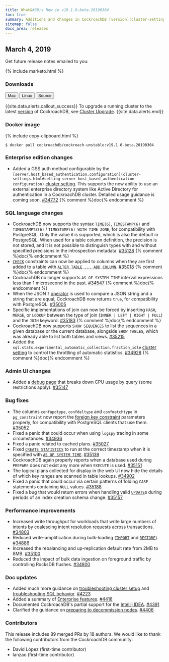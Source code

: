 ```yaml
---
title: What&#39;s New in v19.1.0-beta.20190304
toc: true
summary: Additions and changes in CockroachDB [version](cluster-settings.html#setting-version) v19.1.0-beta.20190304 since [version](cluster-settings.html#setting-version) v19.1.0-beta.20190225
sitemap: false
docs_area: releases 
---
```


## March 4, 2019

Get future release notes emailed to you:

{% include marketo.html %}

### Downloads

<div id="os-tabs" class="clearfix os-tabs_button-outline-primary">
    <a href="https://binaries.cockroachdb.com/cockroach-v19.1.0-beta.20190304.darwin-10.9-amd64.tgz"><button id="mac" data-eventcategory="mac-binary-release-notes">Mac</button></a>
    <a href="https://binaries.cockroachdb.com/cockroach-v19.1.0-beta.20190304.linux-amd64.tgz"><button id="linux" data-eventcategory="linux-binary-release-notes">Linux</button></a>
    <a href="https://binaries.cockroachdb.com/cockroach-v19.1.0-beta.20190304.src.tgz"><button id="source" data-eventcategory="source-release-notes">Source</button></a>
</div>

{{site.data.alerts.callout_success}}
To upgrade a running cluster to the latest [version](cluster-settings.html#setting-version) of CockroachDB, see [Cluster Upgrade](../v19.1/upgrade-cockroach-[version](cluster-settings.html#setting-version).html).
{{site.data.alerts.end}}

### Docker image

{% include copy-clipboard.html %}
~~~shell
$ docker pull cockroachdb/cockroach-unstable:v19.1.0-beta.20190304
~~~

### Enterprise edition changes

- Added a GSS auth method configurable by the `[server.host_based_authentication.configuration](cluster-settings.html#setting-server-host_based_authentication-configuration)` [cluster setting](../v19.1/cluster-settings.html). This supports the new ability to use an external enterprise directory system like Active Directory for authentication in a CockroachDB cluster. Detailed usage guidance is coming soon. [#34772][#34772] {% comment %}doc{% endcomment %}

### SQL language changes

- CockroachDB now supports the syntax [`TIME(6)`](../v19.1/time.html), [`TIMESTAMP(6)`](../v19.1/timestamp.html) and `TIMESTAMPTZ(6)` / `TIMESTAMP(6) WITH TIME ZONE`, for compatibility with PostgreSQL. Only the value `6` is supported, which is also the default in PostgreSQL. When used for a table column definition, the precision is not stored, and it is not possible to distinguish types with and without specified precisions in the introspection metadata. [#35128][#35128] {% comment %}doc{% endcomment %}
- [`CHECK`](../v19.1/check.html) constraints can now be applied to columns when they are first added to a table with [`ALTER TABLE ... ADD COLUMN`](../v19.1/add-column.html). [#35018][#35018] {% comment %}doc{% endcomment %}
- CockoachDB no longer supports `AS OF SYSTEM TIME` interval expressions less than 1 microsecond in the past. [#34547][#34547] {% comment %}doc{% endcomment %}
- When the JSON `?` [operator](../v19.1/functions-and-operators.html) is used to compare a JSON string and a string that are equal, CockroachDB now returns `true`, for compatibility with PostgreSQL. [#35005][#35005]
- Specific implementations of join can now be forced by inserting `HASH`, `MERGE`, or `LOOKUP` between the type of join (`INNER | LEFT | RIGHT | FULL`) and the `JOIN` keyword. [#35183][#35183] {% comment %}doc{% endcomment %}
- CockroachDB now supports `SHOW SEQUENCES` to list the sequences in a given database or the current database, alongside `SHOW TABLES`, which was already able to list both tables and views. [#35215][#35215]
- Added the `sql.stats.experimental_automatic_collection.fraction_idle` [cluster setting](../v19.1/cluster-settings.html) to control the throttling of automatic statistics. [#34928][#34928] {% comment %}doc{% endcomment %}

### Admin UI changes

- Added a [debug page](../v19.1/admin-ui-debug-pages.html) that breaks down CPU usage by query (some restrictions apply). [#35147][#35147]

### Bug fixes

- The columns `confupdtype`, `confdeltype` and `confmatchtype` in `pg_constraint` now report the [foreign key constraint](../v19.1/foreign-key.html) parameters properly, for compatibility with PostgreSQL clients that use them. [#35052][#35052]
- Fixed a panic that could occur when using `logspy` tracing in some circumstances. [#34936][#34936]
- Fixed a panic related to cached plans. [#35027][#35027]
- Fixed [`CREATE STATISTICS`](../v19.1/create-statistics.html) to run at the correct timestamp when it is specified with [`AS OF SYSTEM TIME`](../v19.1/as-of-system-time.html). [#35139][#35139]
- CockroachDB again properly reports when a database used during `PREPARE` does not exist any more when `EXECUTE` is used. [#35151][#35151]
- The logical plans collected for display in the web UI now hide the details of which key ranges are scanned in table lookups. [#34902][#34902]
- Fixed a panic that could occur via certain patterns of folding `CASE` statements containing `NULL` values. [#35188][#35188]
- Fixed a bug that would return errors when handling valid [`UPDATE`](../v19.1/update.html)s during periods of an index creation schema change. [#35157][#35157]

### Performance improvements

- Increased write throughput for workloads that write large numbers of intents by coalescing intent resolution requests across transactions. [#34803][#34803]
- Reduced write-amplification during bulk-loading ([`IMPORT`](../v19.1/import.html) and [`RESTORE`](../v19.1/restore.html)). [#34886][#34886]
- Increased the rebalancing and up-replication default rate from 2MB to 8MB. [#35100][#35100]
- Reduced the impact of bulk data ingestion on foreground traffic by controlling RocksDB flushes. [#34800][#34800]

### Doc updates

- Added much more guidance on [troubleshooting cluster setup](../v19.1/cluster-setup-troubleshooting.html) and [troubleshooting SQL behavior](../v19.1/query-behavior-troubleshooting.html). [#4223](https://github.com/cockroachdb/docs/pull/4223)
- Added a summary of [Enterprise features](../v19.1/enterprise-licensing.html#enterprise-features). [#4418](https://github.com/cockroachdb/docs/pull/4418)
- Documented CockroachDB's partial support for the [Intellij IDEA](../v19.1/intellij-idea.html). [#4391](https://github.com/cockroachdb/docs/pull/4391)
- Clarified the guidance on [preparing to decommission nodes](../v19.1/remove-nodes.html). [#4406](https://github.com/cockroachdb/docs/pull/4406)

### Contributors

This release includes 89 merged PRs by 18 authors. We would like to thank the following contributors from the CockroachDB community:

- David López (first-time contributor)
- lanzao (first-time contributor)

[#34547]: https://github.com/cockroachdb/cockroach/pull/34547
[#34772]: https://github.com/cockroachdb/cockroach/pull/34772
[#34800]: https://github.com/cockroachdb/cockroach/pull/34800
[#34803]: https://github.com/cockroachdb/cockroach/pull/34803
[#34886]: https://github.com/cockroachdb/cockroach/pull/34886
[#34902]: https://github.com/cockroachdb/cockroach/pull/34902
[#34928]: https://github.com/cockroachdb/cockroach/pull/34928
[#34936]: https://github.com/cockroachdb/cockroach/pull/34936
[#35005]: https://github.com/cockroachdb/cockroach/pull/35005
[#35018]: https://github.com/cockroachdb/cockroach/pull/35018
[#35027]: https://github.com/cockroachdb/cockroach/pull/35027
[#35052]: https://github.com/cockroachdb/cockroach/pull/35052
[#35100]: https://github.com/cockroachdb/cockroach/pull/35100
[#35128]: https://github.com/cockroachdb/cockroach/pull/35128
[#35139]: https://github.com/cockroachdb/cockroach/pull/35139
[#35147]: https://github.com/cockroachdb/cockroach/pull/35147
[#35151]: https://github.com/cockroachdb/cockroach/pull/35151
[#35157]: https://github.com/cockroachdb/cockroach/pull/35157
[#35183]: https://github.com/cockroachdb/cockroach/pull/35183
[#35188]: https://github.com/cockroachdb/cockroach/pull/35188
[#35200]: https://github.com/cockroachdb/cockroach/pull/35200
[#35215]: https://github.com/cockroachdb/cockroach/pull/35215
